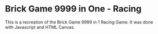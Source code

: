 # Brick Game 9999 in One - Racing

This is a recreation of the Brick Game 9999 in 1 Racing Game. It was done with Javascript and HTML Canvas.